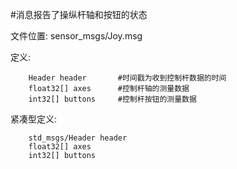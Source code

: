 #消息报告了操纵杆轴和按钮的状态

文件位置: sensor_msgs/Joy.msg

定义:

		Header header		#时间戳为收到控制杆数据的时间
		float32[] axes		#控制杆轴的测量数据
		int32[] buttons		#控制杆按钮的测量数据

紧凑型定义:

		std_msgs/Header header
		float32[] axes
		int32[] buttons
